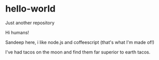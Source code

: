 # hello-world
Just another repository

Hi humans!

Sandeep here, i like node.js and coffeescript (that's what I'm made of!)

I've had tacos on the moon and find them far superior to earth tacos.
